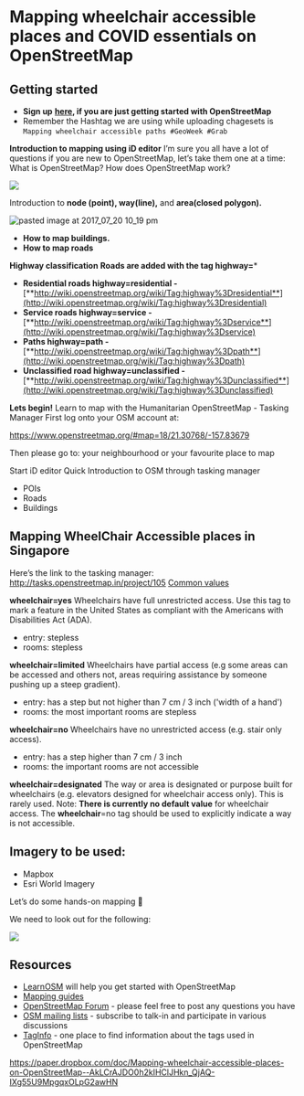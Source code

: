 # Mapping wheelchair accessible places and COVID essentials on OpenStreetMap

## Getting started

- **Sign up** [**here**](https://www.openstreetmap.org/)**, if you are just getting started with OpenStreetMap**
- Remember the Hashtag we are using while uploading chagesets is
    `Mapping wheelchair accessible paths #GeoWeek #Grab` 

**Introduction to mapping using iD editor**
I’m sure you all have a lot of questions if you are new to OpenStreetMap, let’s take them one at a time:
What is OpenStreetMap? 
How does OpenStreetMap work?


![](https://paper-attachments.dropbox.com/s_65FB48862E4F84D39C73AEBC848B99AF709CDE48C2DF694AE5023F36FA5A967C_1567565785228_image.png)


Introduction to **node (point), way(line),** and **area(closed polygon).**

![pasted image at 2017_07_20 10_19 pm](https://lh3.googleusercontent.com/By6RPWBWU1crDzlKPFSwk05XzBCXe4HS1zkd2LX0XDxo3aFdrGRHxpNxPMFMJILIv1yWsSMhM_PGE-50NOp1epOymyLa3Tdice3HjcFH8zcHoBBB_dk78UbOcQA6s5hHIxYFp2F2)

- **How to map buildings.** 
- **How to map roads**


**Highway classification**
**Roads are added with the tag highway=***

- **Residential roads highway=residential -** [**http://wiki.openstreetmap.org/wiki/Tag:highway%3Dresidential**](http://wiki.openstreetmap.org/wiki/Tag:highway%3Dresidential)
- **Service roads highway=service -** [**http://wiki.openstreetmap.org/wiki/Tag:highway%3Dservice**](http://wiki.openstreetmap.org/wiki/Tag:highway%3Dservice)
- **Paths highway=path -** [**http://wiki.openstreetmap.org/wiki/Tag:highway%3Dpath**](http://wiki.openstreetmap.org/wiki/Tag:highway%3Dpath)
- **Unclassified road highway=unclassified -** [**http://wiki.openstreetmap.org/wiki/Tag:highway%3Dunclassified**](http://wiki.openstreetmap.org/wiki/Tag:highway%3Dunclassified)



**Lets begin!**
Learn to map with the Humanitarian OpenStreetMap - Tasking Manager
First log onto your OSM account at:

https://www.openstreetmap.org/#map=18/21.30768/-157.83679


Then please go to: your neighbourhood or your favourite place to map

Start iD editor
Quick Introduction to OSM through tasking manager

- POIs
- Roads
- Buildings


## Mapping WheelChair Accessible places in Singapore

Here’s the link to the tasking manager: http://tasks.openstreetmap.in/project/105
[Common values](https://wiki.openstreetmap.org/wiki/Key:wheelchair#Common_values)

**wheelchair=yes**
Wheelchairs have full unrestricted access. Use this tag to mark a feature in the United States as compliant with the Americans with Disabilities Act (ADA).

- entry: stepless
- rooms: stepless

**wheelchair=limited**
Wheelchairs have partial access (e.g some areas can be accessed and others not, areas requiring assistance by someone pushing up a steep gradient).

- entry: has a step but not higher than 7 cm / 3 inch ('width of a hand')
- rooms: the most important rooms are stepless

**wheelchair=no**
Wheelchairs have no unrestricted access (e.g. stair only access).

- entry: has a step higher than 7 cm / 3 inch
- rooms: the important rooms are not accessible

**wheelchair=designated**
The way or area is designated or purpose built for wheelchairs (e.g. elevators designed for wheelchair access only). This is rarely used.
Note: **There is currently no default value** for wheelchair access. The **wheelchair**=no tag should be used to explicitly indicate a way is not accessible.


## Imagery to be used:
- Mapbox 
- Esri World Imagery

Let’s do some hands-on mapping 🙂 

We need to look out for the following:


![](https://paper-attachments.dropbox.com/s_65FB48862E4F84D39C73AEBC848B99AF709CDE48C2DF694AE5023F36FA5A967C_1567573315245_image.png)

## Resources
- [LearnOSM](http://learnosm.org/en/) will help you get started with OpenStreetMap
- [Mapping guides](https://www.mapbox.com/mapping/)
- [OpenStreetMap Forum](https://forum.openstreetmap.org/) - please feel free to post any questions you have
- [OSM mailing lists](https://wiki.openstreetmap.org/wiki/Mailing_lists) - subscribe to talk-in and participate in various discussions
- [TagInfo](https://taginfo.openstreetmap.org/) - one place to find information about the tags used in OpenStreetMap

https://paper.dropbox.com/doc/Mapping-wheelchair-accessible-places-on-OpenStreetMap--AkLCrAJDO0h2kIHClJHkn_QjAQ-IXg55U9MpgqxOLpG2awHN
